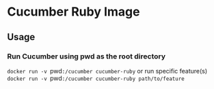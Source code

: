 # Cucumber Ruby Image

## Usage

### Run Cucumber using pwd as the root directory
`docker run -v `pwd`:/cucumber cucumber-ruby`
or run specific feature(s)
`docker run -v `pwd`:/cucumber cucumber-ruby path/to/feature`
